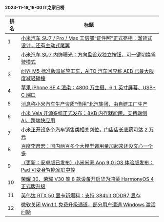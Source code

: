 #### 2023-11-16_16-00  IT之家日榜

| 排名 | 标题|
| --- | ---|
| 1 | [小米汽车 SU7 / Pro / Max 工信部“证件照”正式亮相：溜背式设计，还有主动式尾翼](https://www.ithome.com/0/732/747.htm) |
| 2 | [小米汽车 SU7 内饰曝光：方向盘设双独立按钮，可一键切换驾驶模式](https://www.ithome.com/0/732/780.htm) |
| 3 | [问界 M5 标准版追尾施工车，AITO 汽车回应称 AEB 已最大限度减轻碰撞](https://www.ithome.com/0/732/799.htm) |
| 4 | [苹果 iPhone SE 4 渲染：4800 万主摄、6.1 英寸屏幕、USB-C 端口](https://www.ithome.com/0/732/738.htm) |
| 5 | [消息称小米汽车生产资质“借用”北汽集团，由自建工厂生产](https://www.ithome.com/0/732/797.htm) |
| 6 | [小米 Vela 开源系统正式发布：8KB 内存就能跑，支持端侧 AI、跨端快应用](https://www.ithome.com/0/732/934.htm) |
| 7 | [小米正开设多个汽车销售类相关岗位，门店店长底薪可达 2 万元](https://www.ithome.com/0/732/785.htm) |
| 8 | [百度李彦宏：国内两百多个大模型调用量加起来还没文心一个多](https://www.ithome.com/0/732/825.htm) |
| 9 | [（更新：安卓版已发布）小米米家 App 9.0 iOS 体验版发布：Pad 可变身智能家庭中控](https://www.ithome.com/0/732/892.htm) |
| 10 | [荣耀 30、荣耀 V30 等 8 款设备开启华为鸿蒙 HarmonyOS 4 正式版升级](https://www.ithome.com/0/732/798.htm) |
| 11 | [英伟达 RTX 50 显卡新爆料：支持 384bit GDDR7 显存](https://www.ithome.com/0/732/824.htm) |
| 12 | [微软关闭 Win11 免费升级通道，部分用户遭遇 Windows 激活问题](https://www.ithome.com/0/732/822.htm) |
